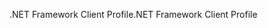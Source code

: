 <span data-ttu-id="82283-101">.NET Framework Client Profile</span><span class="sxs-lookup"><span data-stu-id="82283-101">.NET Framework Client Profile</span></span>
